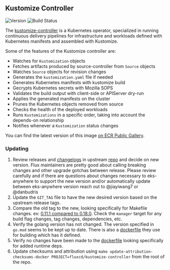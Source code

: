 ## **Kustomize Controller**
![Version](https://img.shields.io/badge/version-v0.11.1-blue)
![Build Status](https://codebuild.us-west-2.amazonaws.com/badges?uuid=eyJlbmNyeXB0ZWREYXRhIjoibldOWFUyd2ZXOXR1WkNhSVZDZkprbEowWi9nNEZrN2RMcCtRK3EvQW9qbWUzQjcxVEZvTEZ6VUw3M004WHNKQ0M1MGJ4SlU0RUJvVE1YQ0hFT0hzZ21nPSIsIml2UGFyYW1ldGVyU3BlYyI6Ing4cTAwdG9pc1I0Qk81MlQiLCJtYXRlcmlhbFNldFNlcmlhbCI6MX0%3D&branch=main)

The [kustomize-controller](https://github.com/fluxcd/kustomize-controller) is a Kubernetes operator, specialized in running continuous delivery pipelines for infrastructure and workloads defined with Kubernetes manifests and assembled with Kustomize.

Some of the features of the Kustomize controller are:

* Watches for `Kustomization` objects
* Fetches artifacts produced by source-controller from `Source` objects 
* Watches `Source` objects for revision changes 
* Generates the `kustomization.yaml` file if needed
* Generates Kubernetes manifests with kustomize build
* Gecrypts Kubernetes secrets with Mozilla SOPS
* Validates the build output with client-side or APIServer dry-run
* Applies the generated manifests on the cluster
* Prunes the Kubernetes objects removed from source
* Checks the health of the deployed workloads
* Runs `Kustomizations` in a specific order, taking into account the depends-on relationship 
* Notifies whenever a `Kustomization` status changes

You can find the latest version of this image [on ECR Public Gallery](https://gallery.ecr.aws/eks-anywhere/fluxcd/kustomize-controller).

### Updating

1. Review releases and [changelogs](https://github.com/fluxcd/kustomize-controller/blob/main/CHANGELOG.md) in upstream 
[repo](https://github.com/fluxcd/kustomize-controller) and decide on new version. Flux maintainers are pretty good 
about calling breaking changes and other upgrade gotchas between release. Please review carefully and if there are questions 
about changes necessary to eks-anywhere to support the new version and/or automatically update between 
eks-anywhere version reach out to @jiayiwang7 or @danbudris
1. Update the `GIT_TAG` file to have the new desired version based on the upstream release tags.
1. Compare the old tag to the new, looking specifically for Makefile changes. 
ex: [0.11.1 compared to 0.18.0](https://github.com/fluxcd/kustomize-controller/compare/v0.11.1...v0.18.0). Check the `manager` target for
any build flag changes, tag changes, dependencies, etc.
1. Verify the golang version has not changed. The version specified in `go.mod` seems to be kept up to date.  There is also
a [dockerfile](https://github.com/fluxcd/kustomize-controller/blob/main/Dockerfile#L5) they use for building which has it defined.
1. Verify no changes have been made to the [dockerfile](https://github.com/fluxcd/kustomize-controller/blob/main/Dockerfile) looking specifically for
added runtime deps.
1. Update checksums and attribution using `make update-attribution-checksums-docker PROJECT=fluxcd/kustomize-controller` from the root of the repo.
